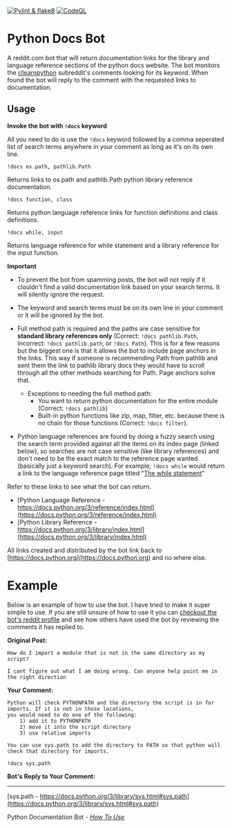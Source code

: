 [![Pylint & flake8](https://github.com/trevormiller6/Py-Docs-Bot/actions/workflows/flakelint.yml/badge.svg)](https://github.com/trevormiller6/Py-Docs-Bot/actions/workflows/flakelint.yml) [![CodeQL](https://github.com/trevormiller6/Py-Docs-Bot/actions/workflows/codeql-analysis.yml/badge.svg)](https://github.com/trevormiller6/Py-Docs-Bot/actions/workflows/codeql-analysis.yml)  
# Python Docs Bot
A reddit.com bot that will return documentation links for the library and language reference sections of the python docs website. The bot monitors the [r/learnpython](https://www.reddit.com/r/learnpython/) subreddit's comments looking for its keyword. When found the bot will reply to the comment with the requested links to documentation.  
  
## Usage

**Invoke the bot with `!docs` keyword**  
  
All you need to do is use the `!docs` keyword followed by a comma seperated list of search terms anywhere in your comment as long as it's on its own line.
```
!docs os.path, pathlib.Path
```   
Returns links to os.path and pathlib.Path python library reference documentation.  
```  
!docs function, class
```  
Returns python language reference links for function definitions and class definitions.    
```
!docs while, input
```
Returns language reference for while statement and a library reference for the input function.  
  
**Important**  
- To prevent the bot from spamming posts, the bot will not reply if it clouldn't find a valid documentation link based on your search terms. It will silently ignore the request.  
  
- The keyword and search terms must be on its own line in your comment or it will be ignored by the bot.  
  
- Full method path is required and the paths are case sensitive for **standard library references only** (Correct: `!docs pathlib.Path`, Incorrect: `!docs pathlib.path`, or `!docs Path`). This is for a few reasons but the biggest one is that it allows the bot to include page anchors in the links. This way if someone is recommending Path from pathlib and sent them the link to pathlib library docs they would have to scroll through all the other methods searching for Path. Page anchors solve that.  
  - Exceptions to needing the full method path:
    - You want to return python documentation for the entire module (Correct: `!docs pathlib`) 
    - Built-in python functions like zip, map, filter, etc. because there is no chain for those functions (Correct: `!docs filter`).  
  
- Python language references are found by doing a fuzzy search using the search term provided against all the items on its index page (linked below), so searches are not case sensitive (like library references) and don't need to be the exact match to the reference page wanted (basically just a keyword search). For example, `!docs while` would return a link to the language reference page titled "[The while statement](https://docs.python.org/3/reference/compound_stmts.html#the-while-statement)"  
  
Refer to these links to see what the bot can return.  
  - [Python Language Reference - https://docs.python.org/3/reference/index.html](https://docs.python.org/3/reference/index.html)  
  - [Python Library Reference - https://docs.python.org/3/library/index.html](https://docs.python.org/3/library/index.html)  
  
All links created and distributed by the bot link back to [https://docs.python.org](https://docs.python.org) and no where else.  
  
# Example
  
Below is an example of how to use the bot. I have tried to make it super simple to use. If you are still unsure of how to use it you can [checkout the bot's reddit profile](https://www.reddit.com/user/py_reference_bot) and see how others have used the bot by reviewing the comments it has replied to.  
  
**Original Post:**  
  
```
How do I import a module that is not in the same directory as my script?

I cant figure out what I am doing wrong. Can anyone help point me in the right direction
```

**Your Comment:**  
  
```
Python will check PYTHONPATH and the directory the script is in for imports. If it is not in those locations,  
you would need to do one of the following:  
    1) add it to PYTHONPATH  
    2) move it into the script directory  
    3) use relative imports  
  
You can use sys.path to add the directory to PATH so that python will check that directory for imports.  
  
!docs sys.path  
```    
  
**Bot's Reply to Your Comment:**  
  
---
  
[sys.path - https://docs.python.org/3/library/sys.html#sys.path](https://docs.python.org/3/library/sys.html#sys.path)  
  
Python Documentation Bot - *[How To Use](https://github.com/trevormiller6/Py-Docs-Bot)*
